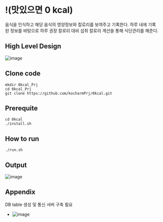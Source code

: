 # !(맛있으면 0 kcal)
음식을 인식하고 해당 음식의 영양정보와 칼로리를 보여주고 기록한다.
하루 내에 기록된 정보를 바탕으로 하루 권장 칼로리 대비 섭취 칼로리 계산을 통해 식단관리를 해준다.

## High Level Design

![image](https://github.com/kocharmPrj/0kcal/assets/142784142/b029e36d-bd3c-4ac7-9c88-dde50782227c)

## Clone code

```shell
mkdir 0kcal_Prj
cd 0kcal_Prj
git clone https://github.com/kocharmPrj/0kcal.git
```

## Prerequite

```shell
cd 0kcal
./install.sh
```

## How to run

```shell
./run.sh
```

## Output

![image](https://github.com/kocharmPrj/0kcal/assets/142784142/194a0c78-4eff-42fb-981e-c800fda7cfa7)

## Appendix
DB table 생성 및 통신 서버 구축 필요
* ![image](https://github.com/kocharmPrj/0kcal/assets/142784142/5690ff1e-d085-4ad7-9add-8a855c95c91d)

